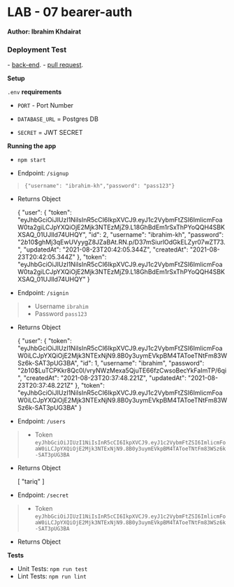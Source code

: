 # LAB - 07 bearer-auth


**Author: Ibrahim Khdairat**

### Deployment Test


- [back-end](https://ibrahim-bearer-auth.herokuapp.com/).
- [pull request](https://github.com/Ibrahim-Khdairat/bearer-auth/pull/1).

**Setup**

`.env` **requirements**

- `PORT` - Port Number

- `DATABASE_URL` = Postgres DB

- `SECRET` = JWT SECRET

**Running the app**

- `npm start`

- Endpoint: `/signup`

> `{"username": "ibrahim-kh","password": "pass123"}`

- Returns Object

     {
    "user": {
        "token": "eyJhbGciOiJIUzI1NiIsInR5cCI6IkpXVCJ9.eyJ1c2VybmFtZSI6ImlicmFoaW0ta2giLCJpYXQiOjE2Mjk3NTEzMjZ9.L18GhBdEm1rSxThPYoQQH4SBKXSAQ_01UJlId74UHQY",
        "id": 2,
        "username": "ibrahim-kh",
        "password": "$2b$10$ghMj3qEwUVyygZ8JZaBAt.RN.p/D37mSiurlOdGkELZyr07wZT73.",
        "updatedAt": "2021-08-23T20:42:05.344Z",
        "createdAt": "2021-08-23T20:42:05.344Z"
    },
    "token": "eyJhbGciOiJIUzI1NiIsInR5cCI6IkpXVCJ9.eyJ1c2VybmFtZSI6ImlicmFoaW0ta2giLCJpYXQiOjE2Mjk3NTEzMjZ9.L18GhBdEm1rSxThPYoQQH4SBKXSAQ_01UJlId74UHQY"
}

- Endpoint: `/signin`

> - Username `ibrahim`
> - Password `pass123`

- Returns Object

     {
    "user": {
        "token": "eyJhbGciOiJIUzI1NiIsInR5cCI6IkpXVCJ9.eyJ1c2VybmFtZSI6ImlicmFoaW0iLCJpYXQiOjE2Mjk3NTExNjN9.8B0y3uymEVkpBM4TAToeTNtFm83WSz6k-SAT3pUG3BA",
        "id": 1,
        "username": "ibrahim",
        "password": "$2b$10$LuTCPKkr8Qc0l/vryNWzMexa5QjuTE66fzCwsoBecYkFaImTP/6qi",
        "createdAt": "2021-08-23T20:37:48.221Z",
        "updatedAt": "2021-08-23T20:37:48.221Z"
    },
    "token": "eyJhbGciOiJIUzI1NiIsInR5cCI6IkpXVCJ9.eyJ1c2VybmFtZSI6ImlicmFoaW0iLCJpYXQiOjE2Mjk3NTExNjN9.8B0y3uymEVkpBM4TAToeTNtFm83WSz6k-SAT3pUG3BA"
}

- Endpoint: `/users`

> - Token `eyJhbGciOiJIUzI1NiIsInR5cCI6IkpXVCJ9.eyJ1c2VybmFtZSI6ImlicmFoaW0iLCJpYXQiOjE2Mjk3NTExNjN9.8B0y3uymEVkpBM4TAToeTNtFm83WSz6k-SAT3pUG3BA`

- Returns Object

  [
  "tariq"
  ]

- Endpoint: `/secret`

> - Token `eyJhbGciOiJIUzI1NiIsInR5cCI6IkpXVCJ9.eyJ1c2VybmFtZSI6ImlicmFoaW0iLCJpYXQiOjE2Mjk3NTExNjN9.8B0y3uymEVkpBM4TAToeTNtFm83WSz6k-SAT3pUG3BA`

- Returns Object


**Tests**

- Unit Tests: `npm run test`
- Lint Tests: `npm run lint`